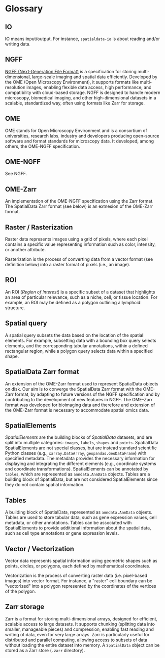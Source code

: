 # Glossary

## IO

IO means input/output. For instance, `spatialdata-io` is about reading and/or writing data.

## NGFF

[NGFF (Next-Generation File Format)](https://ngff.openmicroscopy.org/latest/) is a specification for storing multi-dimensional, large-scale imaging and spatial data efficiently. Developed by the OME (Open Microscopy Environment), it supports formats like multi-resolution images, enabling flexible data access, high performance, and compatibility with cloud-based storage. NGFF is designed to handle modern microscopy, biomedical imaging, and other high-dimensional datasets in a scalable, standardized way, often using formats like Zarr for storage.

## OME

OME stands for Open Microscopy Environment and is a consortium of universities, research labs, industry and developers producing open-source software and format standards for microscopy data. It developed, among others, the OME-NGFF specification.

## OME-NGFF

See NGFF.

## OME-Zarr

An implementation of the OME-NGFF specification using the Zarr format. The SpatialData Zarr format (see below) is an extnesion of the OME-Zarr format.

## Raster / Rasterization

Raster data represents images using a grid of pixels, where each pixel contains a specific value representing information such as color, intensity, or another attribute.

Rasterization is the process of converting data from a vector format (see definition below) into a raster format of pixels (i.e., an image).

## ROI

An ROI (_Region of Interest_) is a specific subset of a dataset that highlights an area of particular relevance, such as a niche, cell, or tissue location. For example, an ROI may be defined as a polygon outlining a lymphoid structure.

## Spatial query

A spatial query subsets the data based on the location of the spatial elements. For example, subsetting data with a bounding box query selects elements, and the corresponding tabular annotations, within a defined rectangular region, while a polygon query selects data within a specified shape.

## SpatialData Zarr format

An extension of the OME-Zarr format used to represent SpatialData objects on disk. Our aim is to converge the SpatialData Zarr format with the OME-Zarr format, by adapting to future versions of the NGFF specification and by contributing to the development of new features in NGFF. The OME-Zarr format was developed for bioimaging data and therefore and extension of the OME-Zarr format is necessary to accommodate spatial omics data.

## SpatialElements

_SpatialElements_ are the building blocks of _SpatialData_ datasets, and are split into multiple categories: `images`, `labels`, `shapes` and `points`. SpatialData SpatialElements are not special classes, but are instead standard scientific Python classes (e.g., `xarray.DataArray`, `geopandas.GeoDataFrame`) with specified metadata. The metadata provides the necessary information for displaying and integrating the different elements (e.g., coordinate systems and coordinate transformations). SpatialElements can be annotated by `tables`, which are represented as `anndata.AnnData` objects. Tables are a building block of SpatialData, but are not considered SpatialElements since they do not contain spatial information.

## Tables

A building block of SpatialData, represented as `anndata.AnnData` objeets. Tables are used to store tabular data, such as gene expression values, cell metadata, or other annotations. Tables can be associated with SpatialElements to provide additional information about the spatial data, such as cell type annotations or gene expression levels.

## Vector / Vectorization

Vector data represents spatial information using geometric shapes such as points, circles, or polygons, each defined by mathematical coordinates.

Vectorization is the process of converting raster data (i.e. pixel-based images) into vector format. For instance, a "raster" cell boundary can be "vectorized" into a polygon represented by the coordinates of the vertices of the polygon.

## Zarr storage

Zarr is a format for storing multi-dimensional arrays, designed for efficient, scalable access to large datasets. It supports chunking (splitting data into smaller, manageable pieces) and compression, enabling fast reading and writing of data, even for very large arrays. Zarr is particularly useful for distributed and parallel computing, allowing access to subsets of data without loading the entire dataset into memory. A `SpatialData` object can be stored as a Zarr store (`.zarr` directory).
